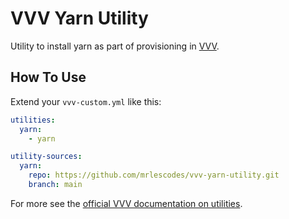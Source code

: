 # VVV Yarn Utility

Utility to install yarn as part of provisioning in [VVV](https://github.com/varying-vagrant-vagrants/vvv/).

## How To Use

Extend your `vvv-custom.yml` like this:

```yml
utilities:
  yarn:
    - yarn

utility-sources:
  yarn:
    repo: https://github.com/mrlescodes/vvv-yarn-utility.git
    branch: main
```

For more see the [official VVV documentation on utilities](https://varyingvagrantvagrants.org/docs/en-US/utilities/).
